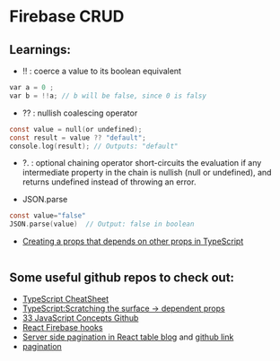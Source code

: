 # Firebase CRUD

## Learnings:

- !! : coerce a value to its boolean equivalent

```c
var a = 0 ;
var b = !!a; // b will be false, since 0 is falsy
```

- ?? : nullish coalescing operator

```c
const value = null(or undefined);
const result = value ?? "default";
console.log(result); // Outputs: "default"
```

- ?. : optional chaining operator
  short-circuits the evaluation if any intermediate property in the chain is nullish (null or undefined), and returns undefined instead of throwing an error.

- JSON.parse

```c
const value="false"
JSON.parse(value)  // Output: false in boolean
```

- [Creating a props that depends on other props in TypeScript](https://www.youtube.com/watch?v=vXh4PFwZFGI)

```c

```

## Some useful github repos to check out:

- [TypeScript CheatSheet](https://github.com/Sue-52/TypeScript/tree/main)
- [TypeScript:Scratching the surface -> dependent props](https://dev.to/danielbellmas/dependent-props-in-react-typescript-2mne)
- [33 JavaScript Concepts Github](https://github.com/leonardomso/33-js-concepts)
- [React Firebase hooks](https://github.com/CSFrequency/react-firebase-hooks/tree/master)
- [Server side pagination in React table blog](https://karthikraja555.medium.com/server-side-pagination-in-react-table-a4311b730d19#:~:text=The%20logic%20for%20achieving%20server,So%2C%20let's%20consider%20it%20done.) and [github link](https://github.com/karthik-raja-g/react-table-server-side-pagination/blob/master/src/components/pagination/index.jsx)
- [pagination](https://github.com/safak/nextadmin/blob/completed/app/ui/dashboard/pagination/pagination.jsx)
